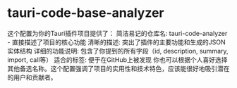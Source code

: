 # tauri-code-base-analyzer
这个配置为你的Tauri插件项目提供了：  简洁易记的仓库名: tauri-code-analyzer - 直接描述了项目的核心功能 清晰的描述: 突出了插件的主要功能和生成的JSON实体结构 详细的功能说明: 包含了你提到的所有字段（id, description, summary, import, call等） 适合的标签: 便于在GitHub上被发现  你也可以根据个人喜好选择其他备选名称。这个配置强调了项目的实用性和技术特色，应该能很好地吸引潜在的用户和贡献者。
